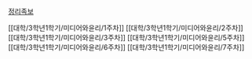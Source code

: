 [정리족보](https://www.studocu.com/ko/document/sungkyunkwan-university/%EA%B8%88%EC%9C%B5%EC%86%8C%EB%B9%84%EC%9E%90/%EB%AF%B8%EB%94%94%EC%96%B4%EC%99%80%EC%9C%A4%EB%A6%AC-1-7%EA%B0%95-%EB%AF%B8%EB%94%94%EC%96%B4%EC%99%80%EC%9C%A4%EB%A6%AC-%EA%B3%BC%EB%AA%A9-%EB%AA%85%EC%B9%AD%EC%9D%B4-%EB%B0%94%EB%80%90-%EA%B2%83-%EA%B0%99%EC%9D%80%EB%8D%B0-%ED%95%B5%EA%B7%A0-%EB%AF%B8%EB%94%94%EC%96%B4%EC%99%80%EC%9C%A4%EB%A6%AC-%EC%A4%91%EA%B0%84%EA%B3%A0%EC%82%AC-%EB%B2%94%EC%9C%84-%EB%82%B4%EC%9A%A9-%EC%A0%95%EB%A6%AC%EB%B3%B8%EC%9E%85%EB%8B%88%EB%8B%A4/61466041)


[[대학/3학년1학기/미디어와윤리/1주차]]
[[대학/3학년1학기/미디어와윤리/2주차]]
[[대학/3학년1학기/미디어와윤리/3주차]]
[[대학/3학년1학기/미디어와윤리/5주차]]
[[대학/3학년1학기/미디어와윤리/6주차]]
[[대학/3학년1학기/미디어와윤리/7주차]]